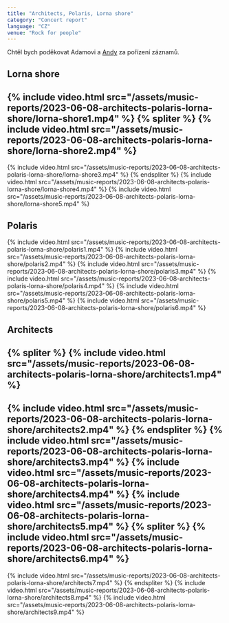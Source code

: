```yaml
---
title: "Architects, Polaris, Lorna shore"
category: "Concert report"
language: "CZ"
venue: "Rock for people"
---
```


Chtěl bych poděkovat Adamovi a [Andy](https://andy.ggu.cz/) za pořízení záznamů.

## Lorna shore
{% include video.html src="/assets/music-reports/2023-06-08-architects-polaris-lorna-shore/lorna-shore1.mp4" %}
{% spliter %}
{% include video.html src="/assets/music-reports/2023-06-08-architects-polaris-lorna-shore/lorna-shore2.mp4" %}
---
{% include video.html src="/assets/music-reports/2023-06-08-architects-polaris-lorna-shore/lorna-shore3.mp4" %}
{% endspliter %}
{% include video.html src="/assets/music-reports/2023-06-08-architects-polaris-lorna-shore/lorna-shore4.mp4" %}
{% include video.html src="/assets/music-reports/2023-06-08-architects-polaris-lorna-shore/lorna-shore5.mp4" %}

## Polaris
{% include video.html src="/assets/music-reports/2023-06-08-architects-polaris-lorna-shore/polaris1.mp4" %}
{% include video.html src="/assets/music-reports/2023-06-08-architects-polaris-lorna-shore/polaris2.mp4" %}
{% include video.html src="/assets/music-reports/2023-06-08-architects-polaris-lorna-shore/polaris3.mp4" %}
{% include video.html src="/assets/music-reports/2023-06-08-architects-polaris-lorna-shore/polaris4.mp4" %}
{% include video.html src="/assets/music-reports/2023-06-08-architects-polaris-lorna-shore/polaris5.mp4" %}
{% include video.html src="/assets/music-reports/2023-06-08-architects-polaris-lorna-shore/polaris6.mp4" %}

## Architects
{% spliter %}
{% include video.html src="/assets/music-reports/2023-06-08-architects-polaris-lorna-shore/architects1.mp4" %}
---
{% include video.html src="/assets/music-reports/2023-06-08-architects-polaris-lorna-shore/architects2.mp4" %}
{% endspliter %}
{% include video.html src="/assets/music-reports/2023-06-08-architects-polaris-lorna-shore/architects3.mp4" %}
{% include video.html src="/assets/music-reports/2023-06-08-architects-polaris-lorna-shore/architects4.mp4" %}
{% include video.html src="/assets/music-reports/2023-06-08-architects-polaris-lorna-shore/architects5.mp4" %}
{% spliter %}
{% include video.html src="/assets/music-reports/2023-06-08-architects-polaris-lorna-shore/architects6.mp4" %}
---
{% include video.html src="/assets/music-reports/2023-06-08-architects-polaris-lorna-shore/architects7.mp4" %}
{% endspliter %}
{% include video.html src="/assets/music-reports/2023-06-08-architects-polaris-lorna-shore/architects8.mp4" %}
{% include video.html src="/assets/music-reports/2023-06-08-architects-polaris-lorna-shore/architects9.mp4" %}


